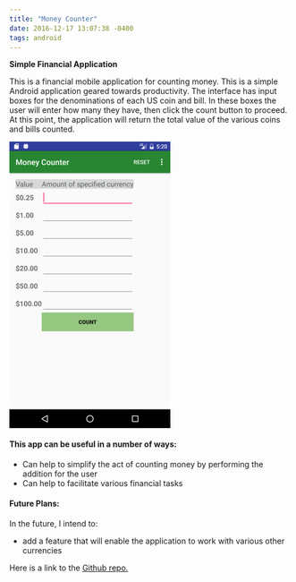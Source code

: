 ```yaml
---
title: "Money Counter"
date: 2016-12-17 13:07:38 -0400
tags: android
---
```

**Simple Financial Application**

This is a financial mobile application for counting money. <!--sep-->This is a simple Android application geared towards productivity. The interface has input boxes for the denominations of each US coin and bill. In these boxes the user will enter how many they have, then click the count button to proceed. At this point, the application will return the total value of the various coins and bills counted.

<img class="imgMD" src="/assets/img/posts/MoneyCounter-Main.png" align="middle" width="288" height="512" alt="Money Counter main activity">

#### This app can be useful in a number of ways: ####

- Can help to simplify the act of counting money by performing the addition for the user
- Can help to facilitate various financial tasks

#### Future Plans: ####

In the future, I intend to:

- add a feature that will enable the application to work with various other currencies

Here is a link to the [Github repo.](https://github.com/ngbrown11/money-counter)
